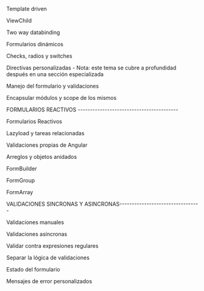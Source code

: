 Template driven

ViewChild

Two way databinding

Formularios dinámicos

Checks, radios y switches

Directivas personalizadas - Nota: este tema se cubre a profundidad después en una sección especializada

Manejo del formulario y validaciones

Encapsular módulos y scope de los mismos


FORMULARIOS REACTIVOS -----------------------------------------

Formularios Reactivos

Lazyload y tareas relacionadas

Validaciones propias de Angular

Arreglos y objetos anidados

FormBuilder

FormGroup

FormArray


VALIDACIONES SINCRONAS Y ASINCRONAS---------------------------------

Validaciones manuales

Validaciones asíncronas

Validar contra expresiones regulares

Separar la lógica de validaciones

Estado del formulario

Mensajes de error personalizados